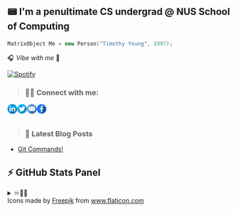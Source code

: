 ## 📟 I'm a penultimate CS undergrad @ NUS School of Computing 

```cpp
MatrixObject Me = new Person("Timothy Young", 1997);
```
🎧 _Vibe with me_ 🎺

[![Spotify](https://spotify-stats-timothyoung97.vercel.app/api/spotify)](https://open.spotify.com/user/31qd72w5v25ss2gn6tpaoaenqfru)


> ### 🤝🏼 Connect with me:

[<img align="left" alt="Timothyoung | LinkedIn" width="22px" src="public\linkedin.png" />][linkedin]
[<img align="left" alt="Timothyoung | Twitter" width="22px" src="public\twitter.png" />][twitter]
[<img align="left" alt="Timothyoung | Email" width="22px" src="public\email.png" />][email]
[<img align="left" alt="Timothyoung | Facebook" width="22px" src="public\facebook.png" />][facebook]

<br />
<br />

> ### 📕 Latest Blog Posts

<!-- BLOG-POST-LIST:START -->
- [Git Commands!](https://dev.to/timothyoung97/git-commands-3pkh)
<!-- BLOG-POST-LIST:END -->

## ⚡ GitHub Stats Panel

<details>
  <summary>♾️📶🆙</summary>

  <h4><i>Recent Activities</i></h2>

<!--START_SECTION:activity-->
1. ❗️ Opened issue [#6](https://github.com/Timothyoung97/Timothyoung97/issues/6) in [Timothyoung97/Timothyoung97](https://github.com/Timothyoung97/Timothyoung97)
2. 💪 Opened PR [#406](https://github.com/CS3247-Game-Development-Team-6/Doodles/pull/406) in [CS3247-Game-Development-Team-6/Doodles](https://github.com/CS3247-Game-Development-Team-6/Doodles)
3. 💪 Opened PR [#403](https://github.com/CS3247-Game-Development-Team-6/Doodles/pull/403) in [CS3247-Game-Development-Team-6/Doodles](https://github.com/CS3247-Game-Development-Team-6/Doodles)
4. ❗️ Closed issue [#386](https://github.com/CS3247-Game-Development-Team-6/Doodles/issues/386) in [CS3247-Game-Development-Team-6/Doodles](https://github.com/CS3247-Game-Development-Team-6/Doodles)
5. 🗣 Commented on [#386](https://github.com/CS3247-Game-Development-Team-6/Doodles/issues/386) in [CS3247-Game-Development-Team-6/Doodles](https://github.com/CS3247-Game-Development-Team-6/Doodles)
<!--END_SECTION:activity-->

---

<h4><i>General Stats</i></h2>

  <p align="center">
    <code><img align="center" src="https://github-readme-stats.vercel.app/api?username=Timothyoung97&count_private=true&show_icons=true&theme=blue-green" /></code>
    <code><img align="center" src="https://github-readme-stats.vercel.app/api/top-langs/?username=Timothyoung97&theme=blue-green&count_private=true" /></code>
  </p>  

---

<h4><i>Activity</i></h2>

  <p align="center">
    <code><img align="center" src="http://github-readme-streak-stats.herokuapp.com?user=Timothyoung97&theme=chartreuse-dark&date_format=M%20j%5B%2C%20Y%5D" /></code>
  </p>  

---

<h4><i>Contribution Graph</i></h2>

  <p align="center">
    <code><img align="center" src="./profile-3d-contrib/profile-night-green.svg" /></code>
  </p>  

---

<h4><i>Wakatime Stats</i></h2>
    
<!--START_SECTION:waka-->
![Code Time](http://img.shields.io/badge/Code%20Time-581%20hrs%2050%20mins-blue)

![Profile Views](http://img.shields.io/badge/Profile%20Views-1-blue)

![Lines of code](https://img.shields.io/badge/From%20Hello%20World%20I%27ve%20Written-98.8%20million%20lines%20of%20code-blue)

**🐱 My GitHub Data** 

> 📦 2.1 MB Used in GitHub's Storage 
 > 
> 🏆 163 Contributions in the Year 2023
 > 
> 💼 Opted to Hire
 > 
> 📜 21 Public Repositories 
 > 
> 🔑 20 Private Repositories 
 > 
**I'm a Night 🦉** 

```text
🌞 Morning                280 commits         █░░░░░░░░░░░░░░░░░░░░░░░░   03.97 % 
🌆 Daytime                2630 commits        █████████░░░░░░░░░░░░░░░░   37.29 % 
🌃 Evening                2561 commits        █████████░░░░░░░░░░░░░░░░   36.31 % 
🌙 Night                  1582 commits        ██████░░░░░░░░░░░░░░░░░░░   22.43 % 
```
📅 **I'm Most Productive on Saturday** 

```text
Monday                   821 commits         ███░░░░░░░░░░░░░░░░░░░░░░   11.64 % 
Tuesday                  1202 commits        ████░░░░░░░░░░░░░░░░░░░░░   17.04 % 
Wednesday                925 commits         ███░░░░░░░░░░░░░░░░░░░░░░   13.11 % 
Thursday                 504 commits         ██░░░░░░░░░░░░░░░░░░░░░░░   07.15 % 
Friday                   1114 commits        ████░░░░░░░░░░░░░░░░░░░░░   15.79 % 
Saturday                 1484 commits        █████░░░░░░░░░░░░░░░░░░░░   21.04 % 
Sunday                   1003 commits        ████░░░░░░░░░░░░░░░░░░░░░   14.22 % 
```


📊 **This Week I Spent My Time On** 

```text
🕑︎ Time Zone: Asia/Singapore

💬 Programming Languages: 
C                        6 hrs 7 mins        ███████████████░░░░░░░░░░   58.69 % 
Markdown                 1 hr 53 mins        █████░░░░░░░░░░░░░░░░░░░░   18.09 % 
Python                   1 hr 22 mins        ███░░░░░░░░░░░░░░░░░░░░░░   13.16 % 
Rust                     34 mins             █░░░░░░░░░░░░░░░░░░░░░░░░   05.58 % 
Makefile                 21 mins             █░░░░░░░░░░░░░░░░░░░░░░░░   03.38 % 

🔥 Editors: 
VS Code                  10 hrs 26 mins      █████████████████████████   100.00 % 

🐱‍💻 Projects: 
CS2107-Intro-to-Com-Sec  9 hrs 46 mins       ███████████████████████░░   93.59 % 
CS3211-Parallel-Concurren36 mins             █░░░░░░░░░░░░░░░░░░░░░░░░   05.84 % 
cs3211-assignment-3-a3-e03 mins              ░░░░░░░░░░░░░░░░░░░░░░░░░   00.57 % 

💻 Operating System: 
Linux                    5 hrs 25 mins       █████████████░░░░░░░░░░░░   51.94 % 
Mac                      5 hrs 1 min         ████████████░░░░░░░░░░░░░   48.06 % 
```

**I Mostly Code in C++** 

```text
C++                      6 repos             █████░░░░░░░░░░░░░░░░░░░░   18.75 % 
Python                   5 repos             ████░░░░░░░░░░░░░░░░░░░░░   15.62 % 
C#                       4 repos             ███░░░░░░░░░░░░░░░░░░░░░░   12.50 % 
Jupyter Notebook         2 repos             ██░░░░░░░░░░░░░░░░░░░░░░░   06.25 % 
HTML                     2 repos             ██░░░░░░░░░░░░░░░░░░░░░░░   06.25 % 
```



**Timeline**

![Lines of Code chart](https://raw.githubusercontent.com/Timothyoung97/Timothyoung97/main/assets/bar_graph.png)


 Last Updated on 08/04/2023 18:36:56 UTC
<!--END_SECTION:waka-->
    
</details>

[facebook]: https://www.facebook.com/TimYoung97
[email]: mailto:e0518553@u.nus.edu
[twitter]: https://twitter.com/timothyoung97
[linkedin]: https://www.linkedin.com/in/shiyuan-yang97/

<div>Icons made by <a href="https://www.freepik.com" title="Freepik">Freepik</a> from <a href="https://www.flaticon.com/" title="Flaticon">www.flaticon.com</a></div>
